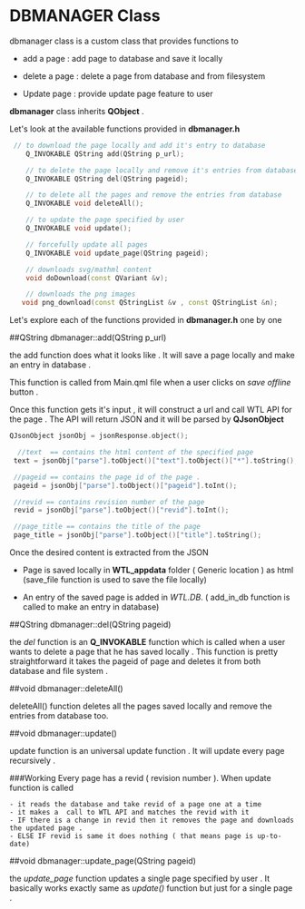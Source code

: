 # DBMANAGER Class

dbmanager class is a custom class that provides functions to 

- add a page : add page to database and save it locally 

- delete a page : delete a page from database and from filesystem

- Update page : provide  update page feature to user 


**dbmanager** class inherits **QObject** .

Let's look at the available functions provided in **dbmanager.h**


```C++
 // to download the page locally and add it's entry to database
    Q_INVOKABLE QString add(QString p_url);

    // to delete the page locally and remove it's entries from database
    Q_INVOKABLE QString del(QString pageid);

    // to delete all the pages and remove the entries from database
    Q_INVOKABLE void deleteAll();

    // to update the page specified by user
    Q_INVOKABLE void update();

    // forcefully update all pages
    Q_INVOKABLE void update_page(QString pageid);

    // downloads svg/mathml content 
    void doDownload(const QVariant &v);

    // downloads the png images 
   void png_download(const QStringList &v , const QStringList &n);

```
Let's explore each of the functions  provided in **dbmanager.h** one by one 

##QString dbmanager::add(QString p_url)

the add function does what it looks like . It will save a page locally and make an entry in database .

This function is called from Main.qml file when a user clicks on  *save offline* button .

Once this function gets it's input  , it will construct a url and call WTL API for the page .  The API will return JSON and it will be parsed by **QJsonObject** 

```C++
QJsonObject jsonObj = jsonResponse.object();

  //text  == contains the html content of the specified page 
 text = jsonObj["parse"].toObject()["text"].toObject()["*"].toString();

 //pageid == contains the page id of the page .
 pageid = jsonObj["parse"].toObject()["pageid"].toInt();

 //revid == contains revision number of the page
 revid = jsonObj["parse"].toObject()["revid"].toInt();

 //page_title == contains the title of the page 
 page_title = jsonObj["parse"].toObject()["title"].toString();
```

Once the desired content is extracted from the JSON 

- Page is saved locally in **WTL_appdata** folder ( Generic location ) as html (save_file function is used to save the file locally)

- An entry of the saved page is added in *WTL.DB*. ( add_in_db function is called to make an entry in database)


##QString dbmanager::del(QString pageid)

the *del* function is an **Q_INVOKABLE** function which is called when a user wants to delete a page that he has saved locally . This function is pretty straightforward it takes the pageid of page and deletes it from both database and file system .


##void dbmanager::deleteAll()

deleteAll() function deletes all the pages saved locally and remove the entries from database too.


##void dbmanager::update()

update function is an universal update function . It will update every page recursively . 

###Working 
	Every page  has a revid ( revision number ).  When update function is called 

	- it reads the database and take revid of a page one at a time 
	- it makes a  call to WTL API and matches the revid with it 
	- IF there is a change in revid then it removes the page and downloads the updated page .
	- ELSE IF revid is same it does nothing ( that means page is up-to-date)


##void dbmanager::update_page(QString pageid)

the *update_page* function updates a single page specified by user . It basically works exactly same as *update()* function but just for a single page .


	



